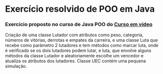 # Exercício resolvido de POO em Java

### Exercício proposto no curso de Java POO do [Curso em vídeo](https://www.cursoemvideo.com/)

Criação de uma classe Lutador com atributos como peso, categoria, números de vitórias, derrotas e empates da carreira, e uma classe Luta que recebe como parâmetro 2 lutadores e tem métodos como marcar luta, onde é verificado se os dois lutadores podem lutar, e luta, que envolve alguns métodos da classe Lutador e aleatoriamente escolhe um vencedor e atualiza os atributos dos lutadores. Classe UEC contém uma pequena simulação.

